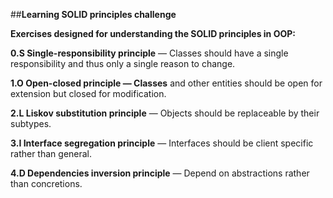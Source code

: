 ##__Learning SOLID principles challenge__  

__Exercises designed for understanding the SOLID principles in OOP:__ 

__0.S Single-responsibility principle__  — Classes should have a single responsibility and thus only a single reason to change. 

__1.O Open-closed principle — Classes__ and other entities should be open for extension but closed for modification.  

__2.L Liskov substitution principle__  — Objects should be replaceable by their subtypes.    

__3.I Interface segregation principle__  — Interfaces should be client specific rather than general.  

__4.D Dependencies inversion principle__ — Depend on abstractions rather than concretions.  

